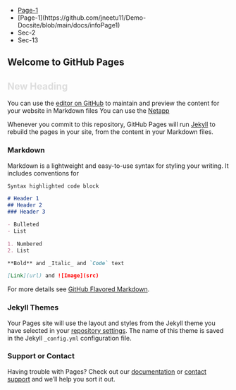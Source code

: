 
  <div class="col-md-3">
    <ul>
      <li><a href="https://github.com/jneetu11/Demo-Docsite/main/docs/infoPage1.yml">Page-1</a></li>
      <li>[Page-1](https://github.com/jneetu11/Demo-Docsite/blob/main/docs/infoPage1)</li>
      <li>Sec-2</li>
      <li>Sec-13</li>
    </ul>
  </div>
 
## Welcome to GitHub Pages

<h2 style="color:#ddd;">New Heading</h2>

You can use the [editor on GitHub](https://github.com/jneetu11/Demo-Docsite/edit/main/docs/index.md) to maintain and preview the content for your website in Markdown files
You can use the [Netapp](https://netapp.com)

Whenever you commit to this repository, GitHub Pages will run [Jekyll](https://jekyllrb.com/) to rebuild the pages in your site, from the content in your Markdown files.

### Markdown

Markdown is a lightweight and easy-to-use syntax for styling your writing. It includes conventions for

```markdown
Syntax highlighted code block

# Header 1
## Header 2
### Header 3

- Bulleted
- List

1. Numbered
2. List

**Bold** and _Italic_ and `Code` text

[Link](url) and ![Image](src)
```

For more details see [GitHub Flavored Markdown](https://guides.github.com/features/mastering-markdown/).

### Jekyll Themes

Your Pages site will use the layout and styles from the Jekyll theme you have selected in your [repository settings](https://github.com/jneetu11/Demo-Docsite/settings). The name of this theme is saved in the Jekyll `_config.yml` configuration file.

### Support or Contact

Having trouble with Pages? Check out our [documentation](https://docs.github.com/categories/github-pages-basics/) or [contact support](https://github.com/contact) and we’ll help you sort it out.



